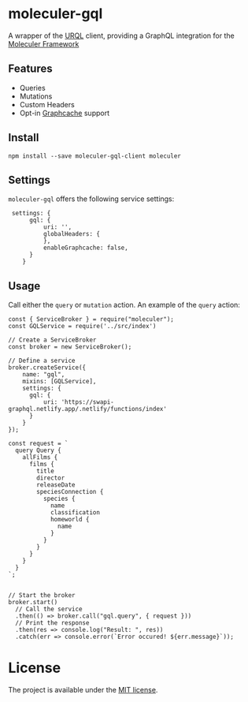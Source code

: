 # moleculer-gql

A wrapper of the [URQL](https://formidable.com/open-source/urql/) client, providing a GraphQL integration for the [Moleculer Framework](https://moleculer.services/)

## Features
- Queries
- Mutations
- Custom Headers
- Opt-in [Graphcache](https://formidable.com/open-source/urql/docs/graphcache/) support

## Install
```
npm install --save moleculer-gql-client moleculer
```

## Settings
`moleculer-gql` offers the following service settings:
```
 settings: {
      gql: {
          uri: '',
          globalHeaders: {
          },
          enableGraphcache: false,
      }
    }
```

## Usage
Call either the `query` or `mutation` action.  An example of the `query` action:
```
const { ServiceBroker } = require("moleculer");
const GQLService = require('../src/index')

// Create a ServiceBroker
const broker = new ServiceBroker();

// Define a service
broker.createService({
    name: "gql",
    mixins: [GQLService],
    settings: {
      gql: {
          uri: 'https://swapi-graphql.netlify.app/.netlify/functions/index'
      }
    }
});

const request = `
  query Query {
    allFilms {
      films {
        title
        director
        releaseDate
        speciesConnection {
          species {
            name
            classification
            homeworld {
              name
            }
          }
        }
      }
    }
  }
`;


// Start the broker
broker.start()
  // Call the service
  .then(() => broker.call("gql.query", { request }))
  // Print the response
  .then(res => console.log("Result: ", res))
  .catch(err => console.error(`Error occured! ${err.message}`));
```

# License
The project is available under the [MIT license](https://tldrlegal.com/license/mit-license).